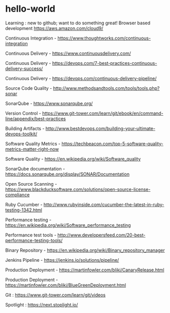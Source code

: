 # hello-world
Learning : new to github; want to do something great!
Browser based development https://aws.amazon.com/cloud9/

Continuous Integration - https://www.thoughtworks.com/continuous-integration

Continuous Delivery - https://www.continuousdelivery.com/

Continuous Delivery - https://devops.com/7-best-practices-continuous-delivery-success/

Continuous Delivery - https://devops.com/continuous-delivery-pipeline/

Source Code Quality - http://www.methodsandtools.com/tools/tools.php?sonar

SonarQube - https://www.sonarqube.org/

Version Control - https://www.git-tower.com/learn/git/ebook/en/command-line/appendix/best-practices

Building Artifacts - http://www.bestdevops.com/building-your-ultimate-devops-toolkit/

Software Quality Metrics - https://techbeacon.com/top-5-software-quality-metrics-matter-right-now

Software Quality - https://en.wikipedia.org/wiki/Software_quality

SonarQube documentation - https://docs.sonarqube.org/display/SONAR/Documentation

Open Source Scanning - https://www.blackducksoftware.com/solutions/open-source-license-compliance

Ruby Cucumber - http://www.rubyinside.com/cucumber-the-latest-in-ruby-testing-1342.html

Performance testing - https://en.wikipedia.org/wiki/Software_performance_testing

Performance test tools - http://www.developersfeed.com/20-best-performance-testing-tools/

Binary Repository - https://en.wikipedia.org/wiki/Binary_repository_manager

Jenkins Pipeline - https://jenkins.io/solutions/pipeline/

Production Deployment - https://martinfowler.com/bliki/CanaryRelease.html

Production Deployment - https://martinfowler.com/bliki/BlueGreenDeployment.html

Git : https://www.git-tower.com/learn/git/videos

Spotlight : https://next.stoplight.io/
